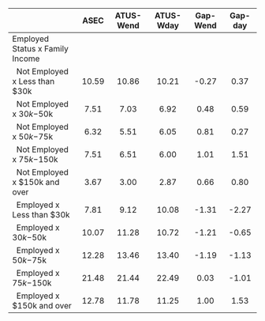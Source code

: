 
|                      |         ASEC |    ATUS-Wend |    ATUS-Wday |     Gap-Wend |      Gap-day |
| -------------------- | :----------: | :----------: | :----------: | :----------: | :----------: |
| Employed Status x Family Income |              |              |              |              |              |
| &nbsp;&nbsp;Not Employed x Less than $30k |        10.59 |        10.86 |        10.21 |        -0.27 |         0.37 |
| &nbsp;&nbsp;Not Employed x $30k-$50k |         7.51 |         7.03 |         6.92 |         0.48 |         0.59 |
| &nbsp;&nbsp;Not Employed x $50k-$75k |         6.32 |         5.51 |         6.05 |         0.81 |         0.27 |
| &nbsp;&nbsp;Not Employed x $75k-$150k |         7.51 |         6.51 |         6.00 |         1.01 |         1.51 |
| &nbsp;&nbsp;Not Employed x $150k and over |         3.67 |         3.00 |         2.87 |         0.66 |         0.80 |
| &nbsp;&nbsp;Employed x Less than $30k |         7.81 |         9.12 |        10.08 |        -1.31 |        -2.27 |
| &nbsp;&nbsp;Employed x $30k-$50k |        10.07 |        11.28 |        10.72 |        -1.21 |        -0.65 |
| &nbsp;&nbsp;Employed x $50k-$75k |        12.28 |        13.46 |        13.40 |        -1.19 |        -1.13 |
| &nbsp;&nbsp;Employed x $75k-$150k |        21.48 |        21.44 |        22.49 |         0.03 |        -1.01 |
| &nbsp;&nbsp;Employed x $150k and over |        12.78 |        11.78 |        11.25 |         1.00 |         1.53 |

